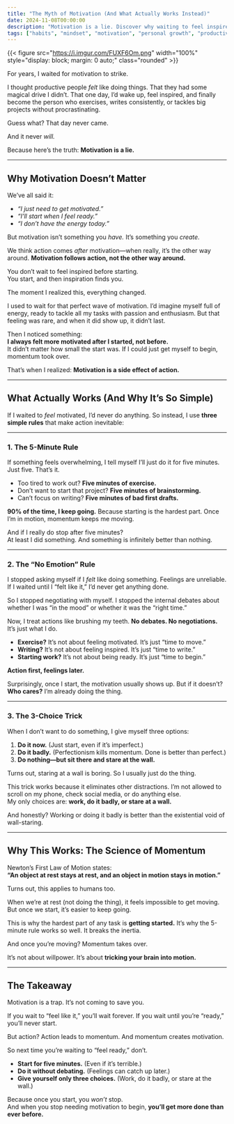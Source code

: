 ```yaml
---
title: "The Myth of Motivation (And What Actually Works Instead)"
date: 2024-11-08T00:00:00
description: "Motivation is a lie. Discover why waiting to feel inspired keeps you stuck and learn practical strategies to take action anyway."
tags: ["habits", "mindset", "motivation", "personal growth", "productivity", "self-discipline"]
---
```

{{< figure src="https://i.imgur.com/FUXF6Om.png" width="100%" style="display: block; margin: 0 auto;" class="rounded" >}}

For years, I waited for motivation to strike.

I thought productive people *felt* like doing things. That they had some magical drive I didn’t. That one day, I’d wake up, feel inspired, and finally become the person who exercises, writes consistently, or tackles big projects without procrastinating.

Guess what? That day never came.

And it never *will.*

Because here’s the truth: **Motivation is a lie.**

---

## **Why Motivation Doesn’t Matter**

We’ve all said it:

- *“I just need to get motivated.”*  
- *“I’ll start when I feel ready.”*  
- *“I don’t have the energy today.”*  

But motivation isn’t something you *have.* It’s something you *create.*

We think action comes *after* motivation—when really, it’s the other way around. **Motivation follows action, not the other way around.**

You don’t wait to feel inspired before starting.  
You start, and then inspiration finds you.

The moment I realized this, everything changed.

I used to wait for that perfect wave of motivation. I’d imagine myself full of energy, ready to tackle all my tasks with passion and enthusiasm. But that feeling was rare, and when it did show up, it didn’t last.

Then I noticed something:  
**I always felt more motivated after I started, not before.**  
It didn’t matter how small the start was. If I could just get myself to begin, momentum took over.

That’s when I realized: **Motivation is a side effect of action.**

---

## **What Actually Works (And Why It’s So Simple)**

If I waited to *feel* motivated, I’d never do anything. So instead, I use **three simple rules** that make action inevitable:

---

### **1. The 5-Minute Rule**

If something feels overwhelming, I tell myself I’ll just do it for five minutes. Just five. That’s it.

- Too tired to work out? **Five minutes of exercise.**  
- Don’t want to start that project? **Five minutes of brainstorming.**  
- Can’t focus on writing? **Five minutes of bad first drafts.**  

**90% of the time, I keep going.** Because starting is the hardest part. Once I’m in motion, momentum keeps me moving.

And if I really do stop after five minutes?  
At least I did something. And something is infinitely better than nothing.

---

### **2. The “No Emotion” Rule**

I stopped asking myself if I *felt* like doing something. Feelings are unreliable. If I waited until I “felt like it,” I’d never get anything done.

So I stopped negotiating with myself. I stopped the internal debates about whether I was “in the mood” or whether it was the “right time.”

Now, I treat actions like brushing my teeth. **No debates. No negotiations.** It’s just what I do.

- **Exercise?** It’s not about feeling motivated. It’s just “time to move.”  
- **Writing?** It’s not about feeling inspired. It’s just “time to write.”  
- **Starting work?** It’s not about being ready. It’s just “time to begin.”  

**Action first, feelings later.** 

Surprisingly, once I start, the motivation usually shows up. But if it doesn’t? **Who cares?** I’m already doing the thing.

---

### **3. The 3-Choice Trick**

When I don’t want to do something, I give myself three options:

1. **Do it now.** (Just start, even if it’s imperfect.)  
2. **Do it badly.** (Perfectionism kills momentum. Done is better than perfect.)  
3. **Do nothing—but sit there and stare at the wall.**  

Turns out, staring at a wall is boring. So I usually just do the thing.

This trick works because it eliminates other distractions. I’m not allowed to scroll on my phone, check social media, or do anything else.  
My only choices are: **work, do it badly, or stare at a wall.** 

And honestly? Working or doing it badly is better than the existential void of wall-staring.

---

## **Why This Works: The Science of Momentum**

Newton’s First Law of Motion states:  
**“An object at rest stays at rest, and an object in motion stays in motion.”**  

Turns out, this applies to humans too.

When we’re at rest (not doing the thing), it feels impossible to get moving. But once we start, it’s easier to keep going.

This is why the hardest part of any task is **getting started.** It’s why the 5-minute rule works so well. It breaks the inertia.

And once you’re moving? Momentum takes over.  

It’s not about willpower. It’s about **tricking your brain into motion.**  

---

## **The Takeaway**

Motivation is a trap. It’s not coming to save you.

If you wait to “feel like it,” you’ll wait forever. If you wait until you’re “ready,” you’ll never start.

But action? Action leads to momentum. And momentum creates motivation.

So next time you’re waiting to “feel ready,” don’t.

- **Start for five minutes.** (Even if it’s terrible.)  
- **Do it without debating.** (Feelings can catch up later.)  
- **Give yourself only three choices.** (Work, do it badly, or stare at the wall.)  

Because once you start, you *won’t* stop.  
And when you stop needing motivation to begin, **you’ll get more done than ever before.** 